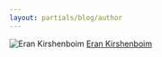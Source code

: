 ```yaml
---
layout: partials/blog/author
---
```


![Eran Kirshenboim](//assets/img/team/members/EranK.jpg)
[Eran Kirshenboim](https://www.linkedin.com/in/erankirshenboim/ "link")
